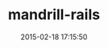 ---
layout: post
title:  "mandrill-rails"
repo:   "evendis/mandrill-rails"
date:   2015-02-18 17:15:50
gemurl: https://github.com/evendis/mandrill-rails
---